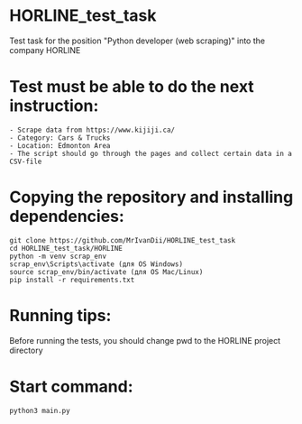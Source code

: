 # HORLINE_test_task

Test task for the position "Python developer (web scraping)" into the company HORLINE

# Test must be able to do the next instruction:
```
- Scrape data from https://www.kijiji.ca/
- Category: Cars & Trucks
- Location: Edmonton Area
- The script should go through the pages and collect certain data in a CSV-file
```

# Copying the repository and installing dependencies:
```
git clone https://github.com/MrIvanDii/HORLINE_test_task
cd HORLINE_test_task/HORLINE
python -m venv scrap_env
scrap_env\Scripts\activate (для OS Windows)
source scrap_env/bin/activate (для OS Mac/Linux)
pip install -r requirements.txt
```

# Running tips:

Before running the tests, you should change pwd to the HORLINE project directory

# Start command:
```
python3 main.py
```
